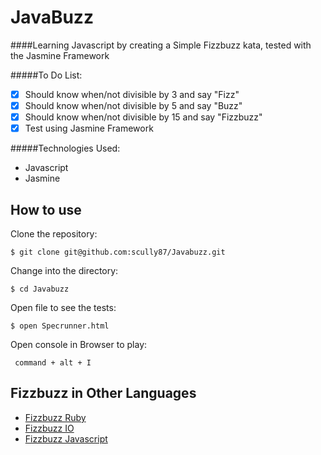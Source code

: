 JavaBuzz
===========

####Learning Javascript by creating a Simple Fizzbuzz kata, tested with the Jasmine Framework

#####To Do List:

- [x] Should know when/not divisible by 3 and say "Fizz"
- [x] Should know when/not divisible by 5 and say "Buzz"
- [x] Should know when/not divisible by 15 and say "Fizzbuzz"
- [x] Test using Jasmine Framework

#####Technologies Used:

- Javascript
- Jasmine

How to use
----------
Clone the repository:
```shell
$ git clone git@github.com:scully87/Javabuzz.git
```

Change into the directory:
```shell
$ cd Javabuzz
```

Open file to see the tests:
```shell
$ open Specrunner.html
```

Open console in Browser to play:
```shell
 command + alt + I
```

Fizzbuzz in Other Languages
---------------------------

- [Fizzbuzz Ruby](https://github.com/Scully87/FizzBuzz)
- [Fizzbuzz IO](https://github.com/Scully87/fizzbuzz_io)
- [Fizzbuzz Javascript](https://github.com/Scully87/javabuzz)
